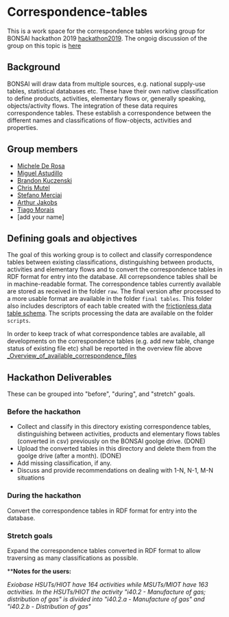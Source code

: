 # Correspondence-tables
This is a work space for the correspondence tables working group for BONSAI hackathon 2019 [hackathon2019](https://github.com/BONSAMURAIS/hackathon-2019). The ongoig discussion of the group on this topic is [here](https://bonsai.groups.io/g/hackathon2019/topic/30417494?p=,,,20,0,0,0::relevance,,%23correspondencetables,20,2,0,30417494,ct=1&ct=1)

## Background
BONSAI will draw data from multiple sources, e.g. national supply-use tables, statistical databases etc. These have their own native classification to define products, activities, elementary flows or, generally speaking,  objects/activity flows.
The integration of these data requires correspondence tables. These establish a correspondence between the different names and classifications of flow-objects, activities and properties. 

## Group members

 * [Michele De Rosa](https://github.com/MicDr)
 * [Miguel Astudillo](https://github.com/mfastudillo)
 * [Brandon Kuczenski](https://github.com/bkuczenski)
 * [Chris Mutel](https://github.com/cmutel)
 * [Stefano Merciai](https://github.com/Stefano-MRC)
 * [Arthur Jakobs](https://github.com/jakobsarthur)
 * [Tiago Morais](https://github.com/tgmorais1)
 * [add your name]

## Defining goals and objectives

The goal of this working group is to collect and classify correspondence tables between existing classifications, distinguishing between products, activities and elementary flows and to convert the correspondence tables in RDF format for entry into the database. 
All correpsondence tables shall be in machine-readable format. The correspondence tables currently available are stored as received in the folder `raw`. The final version after processed to a more usable format are available in the folder `final tables`. This folder also includes descriptors of each table created with the [frictionless data table schema](https://github.com/frictionlessdata/tableschema-py). The scripts processing the data are available on the folder `scripts`.  

In order to keep track of what correspondence tables are available, all developments on the correspondence tables (e.g. add new table, change status of existing file etc) shall be reported in the overview file above  [_Overview_of_available_correspondence_files](https://github.com/BONSAMURAIS/Correspondence-tables/blob/master/raw/_Overview_of_available_correspondence_files.csv)

## Hackathon Deliverables

These can be grouped into "before", "during", and "stretch" goals.

### Before the hackathon

* Collect and classify in this directory existing correspondence tables, distinguishing between activities, products and elementary flows tables (converted in csv) previously on the BONSAI goolge drive. (DONE) 
* Upload the converted tables in this directory and delete them from the goolge drive (after a month). (DONE)
* Add missing classification, if any.
* Discuss and provide recommendations on dealing with 1-N, N-1, M-N situations

### During the hackathon

Convert the correspondence tables in RDF format for entry into the database.

### Stretch goals

 Expand the correspondence tables converted in RDF format to allow traversing as many classifications as possible.
 
 
 

****Notes for the users:**

*Exiobase HSUTs/HIOT have 164 activities while MSUTs/MIOT have 163 activities. In the HSUTs/HIOT the activity "i40.2 - Manufacture of gas; distribution of gas" is divided into "i40.2.a - Manufacture of gas" and "i40.2.b - Distribution of gas"*
